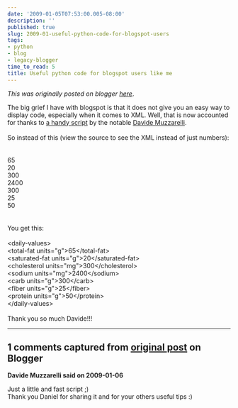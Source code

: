 ```yaml
---
date: '2009-01-05T07:53:00.005-08:00'
description: ''
published: true
slug: 2009-01-useful-python-code-for-blogspot-users
tags:
- python
- blog
- legacy-blogger
time_to_read: 5
title: Useful python code for blogspot users like me
---
```


*This was originally posted on blogger [here](https://pydanny.blogspot.com/2009/01/useful-python-code-for-blogspot-users.html)*.

The big grief I have with blogspot is that it does not give you an easy way to display code, especially when it comes to XML. Well, that is now accounted for thanks to <a href="http://ddavide.blogspot.com/2006/11/convertire-lhtml-in-html-sicuro.html">a handy script</a> by the notable <a href="http://ddavide.blogspot.com/">Davide Muzzarelli</a>.<br /><br />So instead of this (view the source to see the XML instead of just numbers):<br /><br /><br />    65<br />    20<br />    300<br />    2400<br />    300<br />    25<br />    50<br /><br /><br />You get this:<br /><br />&lt;daily-values&gt;<br />    &lt;total-fat units="g"&gt;65&lt;/total-fat&gt;<br />    &lt;saturated-fat units="g"&gt;20&lt;/saturated-fat&gt;<br />    &lt;cholesterol units="mg"&gt;300&lt;/cholesterol&gt;<br />    &lt;sodium units="mg"&gt;2400&lt;/sodium&gt;<br />    &lt;carb units="g"&gt;300&lt;/carb&gt;<br />    &lt;fiber units="g"&gt;25&lt;/fiber&gt;<br />    &lt;protein units="g"&gt;50&lt;/protein&gt;<br />&lt;/daily-values&gt;<br /><br />Thank you so much Davide!!!

---

## 1 comments captured from [original post](https://pydanny.blogspot.com/2009/01/useful-python-code-for-blogspot-users.html) on Blogger

**Davide Muzzarelli said on 2009-01-06**

Just a little and fast script ;)<br />Thank you Daniel for sharing it and for your others useful tips :)

